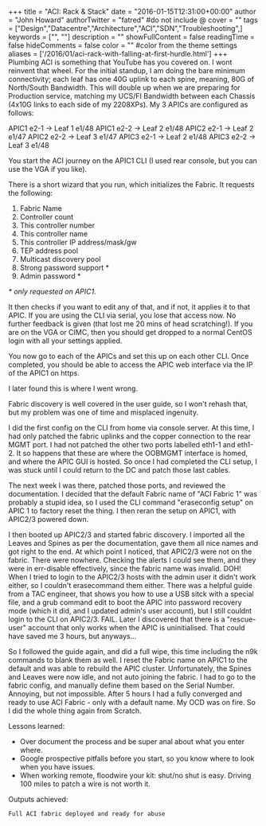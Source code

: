 +++
title = "ACI: Rack & Stack"
date = "2016-01-15T12:31:00+00:00"
author = "John Howard"
authorTwitter = "fatred" #do not include @
cover = ""
tags = ["Design","Datacentre","Architecture","ACI","SDN","Troubleshooting",]
keywords = ["", ""]
description = ""
showFullContent = false
readingTime = false
hideComments = false
color = "" #color from the theme settings
aliases = ['/2016/01/aci-rack-with-falling-at-first-hurdle.html']
+++
Plumbing ACI is something that YouTube has you covered on.  I wont reinvent that wheel.  For the initial standup, I am doing the bare minimum connectivity; each leaf has one 40G uplink to each spine, meaning, 80G of North/South Bandwidth.  This will double up when we are preparing for Production service, matching my UCS/FI Bandwidth between each Chassis (4x10G links to each side of my 2208XPs).  My 3 APICs are configured as follows:

APIC1 e2-1 -> Leaf 1 e1/48
APIC1 e2-2 -> Leaf 2 e1/48
APIC2 e2-1 -> Leaf 2 e1/47
APIC2 e2-2 -> Leaf 3 e1/47
APIC3 e2-1 -> Leaf 2 e1/48
APIC3 e2-2 -> Leaf 3 e1/48

You start the ACI journey on the APIC1 CLI (I used rear console, but you can use the VGA if you like).

There is a short wizard that you run, which initializes the Fabric.  It requests the following:

1. Fabric Name
2. Controller count
3. This controller number
4. This controller name
5. This controller IP address/mask/gw
6. TEP address pool
7. Multicast discovery pool
8. Strong password support *
9. Admin password *

_* only requested on APIC1._

It then checks if you want to edit any of that, and if not, it applies it to that APIC.  If you are using the CLI via serial, you lose that access now.  No further feedback is given (that lost me 20 mins of head scratching!).  If you are on the VGA or CIMC, then you should get dropped to a normal CentOS login with all your settings applied.

You now go to each of the APICs and set this up on each other CLI.  Once completed, you should be able to access the APIC web interface via the IP of the APIC1 on https.

I later found this is where I went wrong.

Fabric discovery is well covered in the user guide, so I won't rehash that, but my problem was one of time and misplaced ingenuity.

I did the first config on the CLI from home via console server. At this time, I had only patched the fabric uplinks and the copper connection to the rear MGMT port. I had not patched the other two ports labelled eth1-1 and eth1-2.  It so happens that these are where the OOBMGMT interface is homed, and where the APIC GUI is hosted.  So once I had completed the CLI setup, I was stuck until I could return to the DC and patch those last cables.  

The next week I was there, patched those ports, and reviewed the documentation.  I decided that the default Fabric name of "ACI Fabric 1" was probably a stupid idea, so I used the CLI command "eraseconfig setup" on APIC 1 to factory reset the thing.  I then reran the setup on APIC1, with APIC2/3 powered down.

I then booted up APIC2/3 and started fabric discovery. I imported all the Leaves and Spines as per the documentation, gave them all nice names and got right to the end. At which point I noticed, that APIC2/3 were not on the fabric. There were nowhere. Checking the alerts I could see them, and they were in err-disable effectively, since the fabric name was invalid. DOH! When I tried to login to the APIC2/3 hosts with the admin user it didn't work either, so I couldn't erasecommand them either.  There was a helpful guide from a TAC engineer, that shows you how to use a USB sitck with a special file, and a grub command edit to boot the APIC into password recovery mode (which it did, and I updated admin's user account), but I still couldnt login to the CLI on APIC2/3. FAIL. Later I discovered that there is a "rescue-user" account that only works when the APIC is uninitialised.  That could have saved me 3 hours, but anyways...

So I followed the guide again, and did a full wipe, this time including the n9k commands to blank them as well.  I reset the Fabric name on APIC1 to the default and was able to rebuild the APIC cluster.  Unfortunately, the Spines and Leaves were now idle, and not auto joining the fabric.  I had to go to the fabric config, and manually define them based on the Serial Number.  Annoying, but not impossible.  After 5 hours I had a fully converged and ready to use ACI Fabric - only with a default name.  My OCD was on fire.  So I did the whole thing again from Scratch.

Lessons learned:

* Over document the process and be super anal about what you enter where.
* Google prospective pitfalls before you start, so you know where to look when you have issues.
* When working remote, floodwire your kit: shut/no shut is easy. Driving 100 miles to patch a wire is not worth it.

Outputs achieved:

`Full ACI fabric deployed and ready for abuse`
